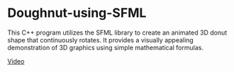 # Doughnut-using-SFML

This C++ program utilizes the SFML library to create an animated 3D donut shape that continuously rotates. It provides a visually appealing demonstration of 3D graphics using simple mathematical formulas.

[Video](https://cdn.discordapp.com/attachments/929018155551055892/1162031849732853820/Screen_Recording_2023-10-12_at_7.37.50_PM.mov?ex=653a757e&is=6528007e&hm=3934527e59d76a0ba76c0c85c0896b84ec2f205556283143c94f21a94312fc93&)
